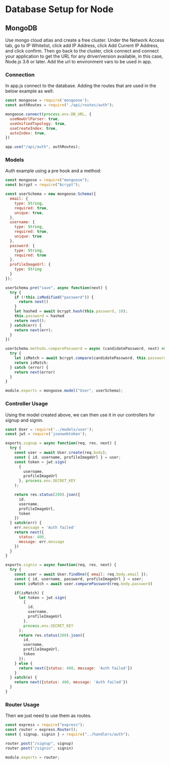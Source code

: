 # Database Setup for Node

## MongoDB

Use mongo cloud atlas and create a free cluster. Under the Network Access tab, go to IP Whitelist, click add IP Address, click Add Current IP Address, and click confirm. Then go back to the cluster, click connect and connect your application to get the URL for any driver/version available, in this case, Node.js 3.6 or later. Add the url to environment vars to be used in app.

### Connection

In app.js connect to the database. Adding the routes that are used in the below example as well:

```js
const mongoose = require('mongoose');
const authRoutes = require("./api/routes/auth");

mongoose.connect(process.env.DB_URL, {
  useNewUrlParser: true,
  useUnifiedTopology: true,
  useCreateIndex: true,
  autoIndex: true,
})

app.use("/api/auth", authRoutes);
```

### Models

Auth example using a pre hook and a method:

```js
const mongoose = require("mongoose");
const bcrypt = require("bcrypt");

const userSchema = new mongoose.Schema({
  email: {
    type: String,
    required: true,
    unique: true,
  },
  username: {
    type: String,
    required: true,
    unique: true
  },
  password: {
    type: String,
    required: true
  },
  profileImageUrl: {
    type: String
  }
});

userSchema.pre("save", async function(next) {
  try {
    if (!this.isModified("password")) {
      return next()
    }
    let hashed = await bcrypt.hash(this.password, 10);
    this.password = hashed
    return next();
  } catch(err) {
    return next(err);
  }
})

userSchema.methods.comparePassword = async (candidatePassword, next) => {
  try {
    let isMatch = await bcrypt.compare(candidatePassword, this.password);
    return isMatch;
  } catch (error) {
    return next(error)
  }
}

module.exports = mongoose.model("User", userSchema);
```

### Controller Usage

Using the model created above, we can then use it in our controllers for signup and signin.

```js
const User = require('../models/user');
const jwt = require('jsonwebtoken');

exports.signup = async function(req, res, next) {
  try {
    const user = await User.create(req.body);
    const { id, username, profileImageUrl } = user;
    const token = jwt.sign(
      {
        username,
        profileImageUrl
      }, process.env.SECRET_KEY
    );

    return res.status(200).json({
      id,
      username,
      profileImageUrl,
      token
    })
  } catch(err) {
    err.message = 'Auth failed'
    return next({
      status: 400,
      message: err.message
    })
  }
}

exports.signin = async function(req, res, next) {
  try {
    const user = await User.findOne({ email: req.body.email });
    const { id, username, password, profileImageUrl } = user;
    const isMatch = await user.comparePassword(req.body.password)

    if(isMatch) {
      let token = jwt.sign(
        {
          id,
          username,
          profileImageUrl
        },
        process.env.SECRET_KEY
      );
      return res.status(200).json({
        id,
        username,
        profileImageUrl,
        token
      });
    } else {
      return next({status: 400, message: 'Auth failed'})
    }
  } catch(e) {
    return next({status: 400, message: 'Auth failed'})
  }
}
```

### Router Usage

Then we just need to use them as routes.

```js
const express = require("express");
const router = express.Router();
const { signup, signin } = require("../handlers/auth");

router.post("/signup", signup)
router.post("/signin", signin)

module.exports = router;

```
